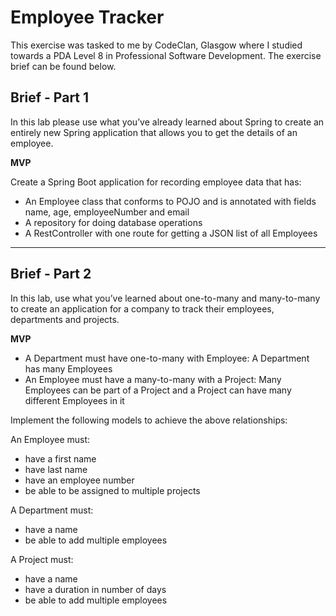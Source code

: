 # Employee Tracker

This exercise was tasked to me by CodeClan, Glasgow where I studied towards a PDA Level 8 in Professional Software Development. The exercise brief can be found below.

## Brief - Part 1

In this lab please use what you’ve already learned about Spring to create an entirely new Spring application that allows you to get the details of an employee.

**MVP**

Create a Spring Boot application for recording employee data that has:

- An Employee class that conforms to POJO and is annotated with fields name, age, employeeNumber and email
- A repository for doing database operations
- A RestController with one route for getting a JSON list of all Employees

---

## Brief - Part 2

In this lab, use what you’ve learned about one-to-many and many-to-many to create an application for a company to track their employees, departments and projects.

**MVP**

- A Department must have one-to-many with Employee: A Department has many Employees
- An Employee must have a many-to-many with a Project: Many Employees can be part of a Project and a Project can have many different Employees in it

Implement the following models to achieve the above relationships:

An Employee must:

- have a first name
- have last name
- have an employee number
- be able to be assigned to multiple projects

A Department must:

- have a name
- be able to add multiple employees

A Project must:

- have a name
- have a duration in number of days
- be able to add multiple employees

